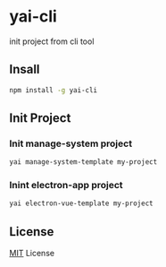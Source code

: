 # yai-cli
init project from cli tool

## Insall

``` bash
npm install -g yai-cli
```

## Init Project
### Init manage-system project

``` bash
yai manage-system-template my-project
```

### Inint electron-app project

``` bash
yai electron-vue-template my-project
```

## License

[MIT](http://opensource.org/licenses/MIT) License